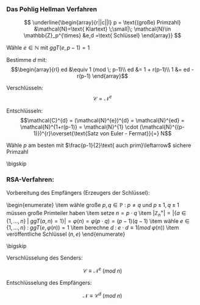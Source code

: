 ### Das Pohlig Hellman Verfahren

$$
\underline{\begin{array}{r||c||l}
    p = \text{(große) Primzahl} &\mathcal{N}=\text{ Klartext} \;\small|\; \mathcal{N}\in \mathbb{Z}_p^{\times} &e,d =\text{ Schlüssel}	
\end{array}}
$$


Wähle $e \in \mathbb{N}$ mit $ggT(e,p-1) = 1$

Bestimme $d$ mit: 
$$\begin{array}{rl}
ed &\equiv 1 (mod \; p-1)\\
ed &= 1 + r(p-1)\\
1 &= ed -r(p-1)
\end{array}$$

Verschlüsseln: 
$$\mathcal{C} = \mathcal{N}^{e}$$

Entschlüsseln: 
$$\mathcal{C}^{d} = (\mathcal{N}^{e})^{d} = \mathcal{N}^{ed} = \mathcal{N}^{1+r(p-1)} = \mathcal{N}^{1} \cdot (\mathcal{N}^{(p-1)})^{r}\overset{\text{Satz von Euler - Fermat}}{=} N$$

Wähle $p$ am besten mit $\frac{p-1}{2}\text{ auch prim}\leftarrow$ sichere Primzahl

\bigskip

### RSA-Verfahren:

Vorbereitung des Empfängers (Erzeugers der Schlüssel):

\begin{enumerate}
    \item wähle große $p,q \in \mathbb{P} \;:\; p \ne q$ und $p\pm 1, q\pm 1$ müssen große Primteiler haben
    \item setze $n = p\cdot q$
    \item $\Big|\mathbb{Z}_n^{\times}\Big|= \Big|\{a \in \{1,\ldots,n\} \;|\; ggT(a,n) =1\}\Big| 
=\varphi(n) = \varphi(p\cdot q) = (p-1)(q-1)$
    \item wähle $e \in \{1,\ldots,n\}\;:\; ggT(e,\varphi(n)) = 1$
    \item berechne $d\;:\;e\cdot d \equiv 1 (mod \; \varphi(n))$
    \item veröffentliche Schlüssel $(n,e)$
\end{enumerate}

\bigskip

Verschlüsselung des Senders:

$$\mathcal{C} \equiv \mathcal{N}^e\; (mod \;n)$$

Entschlüsselung des Empfängers:

$$\mathcal{N} \equiv \mathcal{C}^d \; (mod \;n)$$



